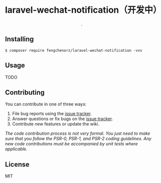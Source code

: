 <h1 align="center"> laravel-wechat-notification（开发中） </h1>

<p align="center"> .</p>


## Installing

```shell
$ composer require fengchenorz/laravel-wechat-notification -vvv
```

## Usage

TODO

## Contributing

You can contribute in one of three ways:

1. File bug reports using the [issue tracker](https://github.com/fengchenorz/laravel-wechat-notification/issues).
2. Answer questions or fix bugs on the [issue tracker](https://github.com/fengchenorz/laravel-wechat-notification/issues).
3. Contribute new features or update the wiki.

_The code contribution process is not very formal. You just need to make sure that you follow the PSR-0, PSR-1, and PSR-2 coding guidelines. Any new code contributions must be accompanied by unit tests where applicable._

## License

MIT
